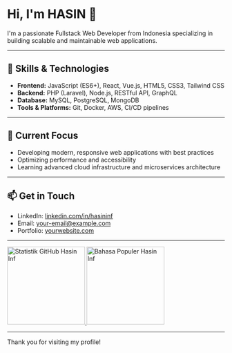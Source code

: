 # Hi, I'm HASIN 👋

I'm a passionate Fullstack Web Developer from Indonesia specializing in building scalable and maintainable web applications.

---

## 🔧 Skills & Technologies

- **Frontend:** JavaScript (ES6+), React, Vue.js, HTML5, CSS3, Tailwind CSS  
- **Backend:** PHP (Laravel), Node.js, RESTful API, GraphQL  
- **Database:** MySQL, PostgreSQL, MongoDB  
- **Tools & Platforms:** Git, Docker, AWS, CI/CD pipelines

---

## 🚀 Current Focus

- Developing modern, responsive web applications with best practices  
- Optimizing performance and accessibility  
- Learning advanced cloud infrastructure and microservices architecture

---

## 📫 Get in Touch

- LinkedIn: [linkedin.com/in/hasininf](https://linkedin.com/in/hasininf)  
- Email: your-email@example.com  
- Portfolio: [yourwebsite.com](https://yourwebsite.com)

---

<p align="left">
  <a href="https://github.com/hasininf">
    <img height="180em" src="https://github-readme-stats-eight-theta.vercel.app/api?username=hasininf&layout=compact&langs_count=8&theme=algolia&hide_border=true&title_color=007ACC&icon_color=007ACC" alt="Statistik GitHub Hasin Inf"/>
    <img height="180em" src="https://github-readme-stats.vercel.app/api/top-langs/?username=hasininf&layout=compact&langs_count=8&theme=algolia&hide_border=true&title_color=007ACC&icon_color=007ACC" alt="Bahasa Populer Hasin Inf"/>
  </a>
</p>

---

Thank you for visiting my profile!


